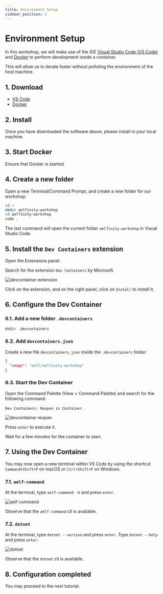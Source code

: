 ```yaml
---
title: Environment Setup
sidebar_position: 2
---
```


# Environment Setup

In this workshop, we will make use of the IDE [Visual Studio Code (VS Code)](https://code.visualstudio.com/) and [Docker](https://www.docker.com/) to perform development inside a container.

This will allow us to iterate faster without polluting the environment of the host machine.

## 1. Download

- [VS Code](https://code.visualstudio.com/)
- [Docker](https://www.docker.com/)

## 2. Install

Once you have downloaded the software above, please install in your local machine.

## 3. Start Docker

Ensure that Docker is started.

## 4. Create a new folder

Open a new Terminal/Command Prompt, and create a new folder for our workshop:

```bash
cd ~
mkdir aelfinity-workshop
cd aelfinity-workshop
code .
```

The last command will open the current folder `aelfinity-workshop` in Visual Studio Code.

## 5. Install the `Dev Containers` extension

Open the Extensions panel.

Search for the extension `Dev Containers` by Microsoft.

![devcontainer extension](/img/extensions.png)

Click on the extension, and on the right panel, click on `Install` to install it.

## 6. Configure the Dev Container

### 6.1. Add a new folder `.devcontainers`

```bash
mkdir .devcontainers
```

### 6.2. Add `devcontainers.json`

Create a new file `devcontainers.json` inside the `.devcontainers` folder:

```json title=.devcontainer/devcontainer.json
{
  "image": "aelf/aelfinity-workshop"
}
```

### 6.3. Start the Dev Container

Open the Command Palette (View > Command Palette) and search for the following command:

`Dev Containers: Reopen in Container`.

![devcontainer reopen](/img/devcontainer-reopen.png)

Press `enter` to execute it.

Wait for a few minutes for the container to start.

## 7. Using the Dev Container

You may now open a new terminal within VS Code by using the shortcut `Command+Shift+P` on macOS or `Ctrl+Shift+P` on Windows.

### 7.1. `aelf-command`

At the terminal, type `aelf-command -h` and press `enter`.

![aelf command](/img/aelf-command.png)

Observe that the `aelf-command` cli is available.

### 7.2. `dotnet`

At the terminal, type `dotnet --version` and press `enter`. Type `dotnet --help` and press `enter`.

![dotnet](/img/dotnet-version.png)

Observe that the `dotnet` cli is available.

## 8. Configuration completed

You may proceed to the next tutorial.
